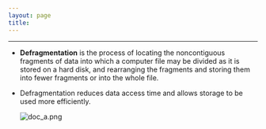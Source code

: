 ```yaml
---
layout: page
title:
---
```

***

- __Defragmentation__ is the process of locating the noncontiguous fragments of data into which a computer file may be divided as it is stored on a hard disk, and rearranging the fragments and storing them into fewer fragments or into the whole file.

- Defragmentation reduces data access time and allows storage to be used more efficiently.

    ![doc_a.png](https://george-kj.github.io/go-tour/lessons/20-memory_management/images/defragmentation.png?raw=true)